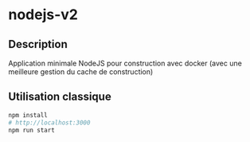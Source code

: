 # nodejs-v2

## Description

Application minimale NodeJS pour construction avec docker (avec une meilleure gestion du cache de construction)

## Utilisation classique

```bash
npm install
# http://localhost:3000
npm run start
```

